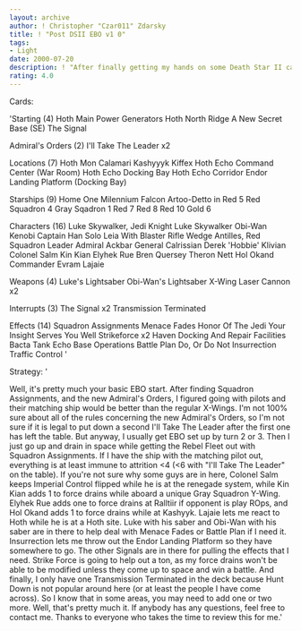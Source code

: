 ```yaml
---
layout: archive
author: ! Christopher "Czar011" Zdarsky
title: ! "Post DSII EBO v1 0"
tags:
- Light
date: 2000-07-20
description: ! "After finally getting my hands on some Death Star II cards yesterday, I feel I was able to enhance the older X-Wing beat down deck.  This is my first attempt at submitting anything, so if you respond, it would be much appreciated.  If you find you don't l"
rating: 4.0
---
```

Cards: 

'Starting (4)
Hoth Main Power Generators
Hoth North Ridge
A New Secret Base (SE)
The Signal

Admiral's Orders (2)
I'll Take The Leader x2

Locations (7)
Hoth
Mon Calamari
Kashyyyk
Kiffex
Hoth Echo Command Center (War Room)
Hoth Echo Docking Bay
Hoth Echo Corridor
Endor Landing Platform (Docking Bay)

Starships (9)
Home One
Milennium Falcon
Artoo-Detto in Red 5
Red Squadron 4
Gray Sqadron 1
Red 7
Red 8
Red 10
Gold 6

Characters (16)
Luke Skywalker, Jedi Knight
Luke Skywalker
Obi-Wan Kenobi
Captain Han Solo
Leia With Blaster Rifle
Wedge Antilles, Red Squadron Leader
Admiral Ackbar
General Calrissian
Derek 'Hobbie' Klivian
Colonel Salm
Kin Kian
Elyhek Rue
Bren Quersey
Theron Nett
Hol Okand
Commander Evram Lajaie

Weapons (4)
Luke's Lightsaber
Obi-Wan's Lightsaber
X-Wing Laser Cannon x2

Interrupts (3)
The Signal x2
Transmission Terminated

Effects (14)
Squadron Assignments
Menace Fades
Honor Of The Jedi
Your Insight Serves You Well
Strikeforce x2
Haven
Docking And Repair Facilities
Bacta Tank
Echo Base Operations
Battle Plan
Do, Or Do Not
Insurrection
Traffic Control
'

Strategy: '

Well, it's pretty much your basic EBO start.  After finding Squadron Assignments, and the new Admiral's Orders, I figured going with pilots and their matching ship would be better than the regular X-Wings.  I'm not 100% sure about all of the rules concerning the new Admiral's Orders, so I'm not sure if it is legal to put down a second I'll Take The Leader after the first one has left the table.  But anyway, I usually get EBO set up by turn 2 or 3.  Then I just go up and drain in space while getting the Rebel Fleet out with Squadron Assignments.  If I have the ship with the matching pilot out, everything is at least immune to attrition <4 (<6 with "I'll Take The Leader" on the table).  If you're not sure why some guys are in here, Colonel Salm keeps Imperial Control flipped while he is at the renegade system, while Kin Kian adds 1 to force drains while aboard a unique Gray Squadron Y-Wing.  Elyhek Rue adds one to force drains at Ralltiir if opponent is play ROps, and Hol Okand adds 1 to force drains while at Kashyyk.  Lajaie lets me react to Hoth while he is at a Hoth site.  Luke with his saber and Obi-Wan with his saber are in there to help deal with Menace Fades or Battle Plan if I need it.	Insurrection lets me throw out the Endor Landing Platform so they have somewhere to go.  The other Signals are in there for pulling the effects that I need.  Strike Force is going to help out a ton, as my force drains won't be able to be modified unless they come up to space and win a battle.  And finally, I only have one Transmission Terminated in the deck because Hunt Down is not popular around here (or at least the people I have come across).  So I know that in some areas, you may need to add one or two more.  Well, that's pretty much it.	If anybody has any questions, feel free to contact me.	Thanks to everyone who takes the time to review this for me.'
